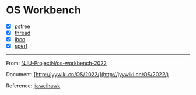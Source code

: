 # OS Workbench

- [x] [pstree](./sperf)
- [x] [thread](./thread)
- [x] [ibco](./libco)
- [x] [sperf](./sperf)

---

From: [NJU-ProjectN/os-workbench-2022](https://github.com/NJU-ProjectN/os-workbench-2022)

Document: [http://jyywiki.cn/OS/2022/](http://jyywiki.cn/OS/2022/)

Reference: [jiaweihawk](https://jiaweihawk.gitee.io/)
